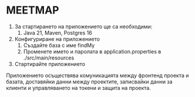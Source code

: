 # MEETMAP

1. За стартирането на приложението ще са необходими:
   1. Java 21, Maven, Postgres 16
2. Конфигуриране на приложението
   1. Създайте база с име findMy
   2. Променете името и паролата в application.properties в ./src/main/resources
3. Стартирайте приложението

Приложението осъществява комуникацията между фронтенд проекта и базата, доставяйки данни между проектите, записвайки
данни за клиенти и управляването на токени и защита на проекта.